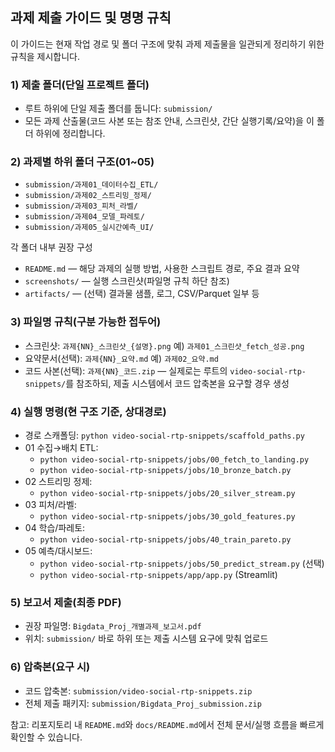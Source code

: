 ## 과제 제출 가이드 및 명명 규칙

이 가이드는 현재 작업 경로 및 폴더 구조에 맞춰 과제 제출물을 일관되게 정리하기 위한 규칙을 제시합니다.

### 1) 제출 폴더(단일 프로젝트 폴더)
- 루트 하위에 단일 제출 폴더를 둡니다: `submission/`
- 모든 과제 산출물(코드 사본 또는 참조 안내, 스크린샷, 간단 실행기록/요약)을 이 폴더 하위에 정리합니다.

### 2) 과제별 하위 폴더 구조(01~05)
- `submission/과제01_데이터수집_ETL/`
- `submission/과제02_스트리밍_정제/`
- `submission/과제03_피처_라벨/`
- `submission/과제04_모델_파레토/`
- `submission/과제05_실시간예측_UI/`

각 폴더 내부 권장 구성
- `README.md` — 해당 과제의 실행 방법, 사용한 스크립트 경로, 주요 결과 요약
- `screenshots/` — 실행 스크린샷(파일명 규칙 하단 참조)
- `artifacts/` — (선택) 결과물 샘플, 로그, CSV/Parquet 일부 등

### 3) 파일명 규칙(구분 가능한 접두어)
- 스크린샷: `과제{NN}_스크린샷_{설명}.png` 예) `과제01_스크린샷_fetch_성공.png`
- 요약문서(선택): `과제{NN}_요약.md` 예) `과제02_요약.md`
- 코드 사본(선택): `과제{NN}_코드.zip` — 실제로는 루트의 `video-social-rtp-snippets/`를 참조하되, 제출 시스템에서 코드 압축본을 요구할 경우 생성

### 4) 실행 명령(현 구조 기준, 상대경로)
- 경로 스캐폴딩: `python video-social-rtp-snippets/scaffold_paths.py`
- 01 수집→배치 ETL:
  - `python video-social-rtp-snippets/jobs/00_fetch_to_landing.py`
  - `python video-social-rtp-snippets/jobs/10_bronze_batch.py`
- 02 스트리밍 정제:
  - `python video-social-rtp-snippets/jobs/20_silver_stream.py`
- 03 피처/라벨:
  - `python video-social-rtp-snippets/jobs/30_gold_features.py`
- 04 학습/파레토:
  - `python video-social-rtp-snippets/jobs/40_train_pareto.py`
- 05 예측/대시보드:
  - `python video-social-rtp-snippets/jobs/50_predict_stream.py` (선택)
  - `python video-social-rtp-snippets/app/app.py` (Streamlit)

### 5) 보고서 제출(최종 PDF)
- 권장 파일명: `Bigdata_Proj_개별과제_보고서.pdf`
- 위치: `submission/` 바로 하위 또는 제출 시스템 요구에 맞춰 업로드

### 6) 압축본(요구 시)
- 코드 압축본: `submission/video-social-rtp-snippets.zip`
- 전체 제출 패키지: `submission/Bigdata_Proj_submission.zip`

참고: 리포지토리 내 `README.md`와 `docs/README.md`에서 전체 문서/실행 흐름을 빠르게 확인할 수 있습니다.

